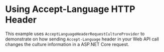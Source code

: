 # Using Accept-Language HTTP Header 

This example uses `AcceptLanguageHeaderRequestCultureProvider` to demonstrate on how sending `Accept-Language` header in your Web API call changes the culture information in a ASP.NET Core request.